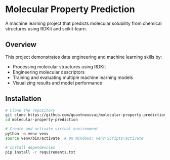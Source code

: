 # Molecular Property Prediction

A machine learning project that predicts molecular solubility from chemical structures using RDKit and scikit-learn.

## Overview

This project demonstrates data engineering and machine learning skills by:
- Processing molecular structures using RDKit
- Engineering molecular descriptors
- Training and evaluating multiple machine learning models
- Visualizing results and model performance

## Installation

```bash
# Clone the repository
git clone https://github.com/quantnexusai/molecular-property-prediction.git
cd molecular-property-prediction

# Create and activate virtual environment
python -m venv venv
source venv/bin/activate  # On Windows: venv\Scripts\activate

# Install dependencies
pip install -r requirements.txt